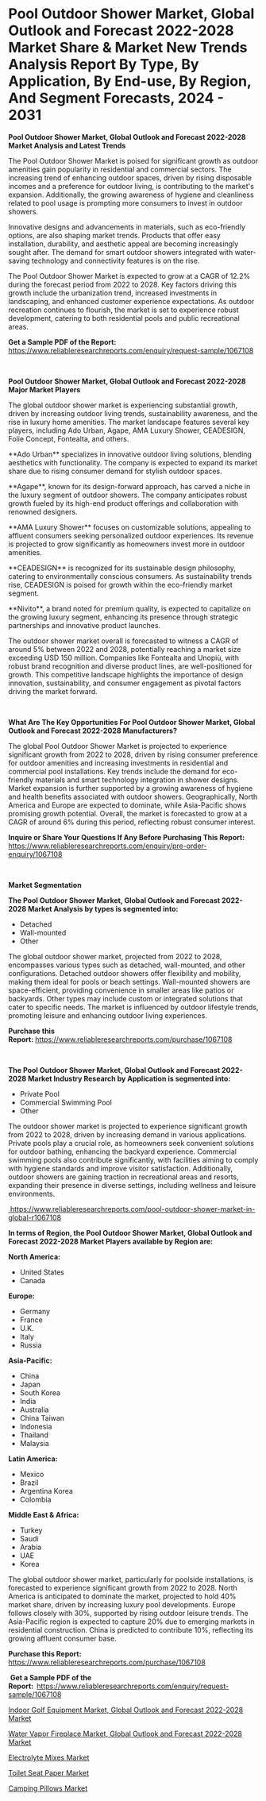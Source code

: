 <p><h1>Pool Outdoor Shower Market, Global Outlook and Forecast 2022-2028 Market Share & Market New Trends Analysis Report By Type, By Application, By End-use, By Region, And Segment Forecasts, 2024 - 2031</h1></p><p><strong>Pool Outdoor Shower Market, Global Outlook and Forecast 2022-2028 Market Analysis and Latest Trends</strong></p>
<p><p>The Pool Outdoor Shower Market is poised for significant growth as outdoor amenities gain popularity in residential and commercial sectors. The increasing trend of enhancing outdoor spaces, driven by rising disposable incomes and a preference for outdoor living, is contributing to the market's expansion. Additionally, the growing awareness of hygiene and cleanliness related to pool usage is prompting more consumers to invest in outdoor showers.</p><p>Innovative designs and advancements in materials, such as eco-friendly options, are also shaping market trends. Products that offer easy installation, durability, and aesthetic appeal are becoming increasingly sought after. The demand for smart outdoor showers integrated with water-saving technology and connectivity features is on the rise. </p><p>The Pool Outdoor Shower Market is expected to grow at a CAGR of 12.2% during the forecast period from 2022 to 2028. Key factors driving this growth include the urbanization trend, increased investments in landscaping, and enhanced customer experience expectations. As outdoor recreation continues to flourish, the market is set to experience robust development, catering to both residential pools and public recreational areas.</p></p>
<p><strong>Get a Sample PDF of the Report:&nbsp;</strong> <a href="https://www.reliableresearchreports.com/enquiry/request-sample/1067108?utm_campaign=8&utm_medium=2&utm_source=Github&utm_content=ia&utm_term=04122024&utm_id=pool-outdoor-shower-market-global-outlook-and-forecast-2022-2028">https://www.reliableresearchreports.com/enquiry/request-sample/1067108</a></p>
<p>&nbsp;</p>
<p><strong>Pool Outdoor Shower Market, Global Outlook and Forecast 2022-2028 Major Market Players</strong></p>
<p><p>The global outdoor shower market is experiencing substantial growth, driven by increasing outdoor living trends, sustainability awareness, and the rise in luxury home amenities. The market landscape features several key players, including Ado Urban, Agape, AMA Luxury Shower, CEADESIGN, Folie Concept, Fontealta, and others.</p><p>**Ado Urban** specializes in innovative outdoor living solutions, blending aesthetics with functionality. The company is expected to expand its market share due to rising consumer demand for stylish outdoor spaces. </p><p>**Agape**, known for its design-forward approach, has carved a niche in the luxury segment of outdoor showers. The company anticipates robust growth fueled by its high-end product offerings and collaboration with renowned designers.</p><p>**AMA Luxury Shower** focuses on customizable solutions, appealing to affluent consumers seeking personalized outdoor experiences. Its revenue is projected to grow significantly as homeowners invest more in outdoor amenities.</p><p>**CEADESIGN** is recognized for its sustainable design philosophy, catering to environmentally conscious consumers. As sustainability trends rise, CEADESIGN is poised for growth within the eco-friendly market segment.</p><p>**Nivito**, a brand noted for premium quality, is expected to capitalize on the growing luxury segment, enhancing its presence through strategic partnerships and innovative product launches.</p><p>The outdoor shower market overall is forecasted to witness a CAGR of around 5% between 2022 and 2028, potentially reaching a market size exceeding USD 150 million. Companies like Fontealta and Unopiù, with robust brand recognition and diverse product lines, are well-positioned for growth. This competitive landscape highlights the importance of design innovation, sustainability, and consumer engagement as pivotal factors driving the market forward.</p></p>
<p>&nbsp;</p>
<p><strong>What Are The Key Opportunities For Pool Outdoor Shower Market, Global Outlook and Forecast 2022-2028 Manufacturers?</strong></p>
<p><p>The global Pool Outdoor Shower Market is projected to experience significant growth from 2022 to 2028, driven by rising consumer preference for outdoor amenities and increasing investments in residential and commercial pool installations. Key trends include the demand for eco-friendly materials and smart technology integration in shower designs. Market expansion is further supported by a growing awareness of hygiene and health benefits associated with outdoor showers. Geographically, North America and Europe are expected to dominate, while Asia-Pacific shows promising growth potential. Overall, the market is forecasted to grow at a CAGR of around 6% during this period, reflecting robust consumer interest.</p></p>
<p><strong>Inquire or Share Your Questions If Any Before Purchasing This Report:</strong> <a href="https://www.reliableresearchreports.com/enquiry/pre-order-enquiry/1067108?utm_campaign=8&utm_medium=2&utm_source=Github&utm_content=ia&utm_term=04122024&utm_id=pool-outdoor-shower-market-global-outlook-and-forecast-2022-2028">https://www.reliableresearchreports.com/enquiry/pre-order-enquiry/1067108</a></p>
<p>&nbsp;</p>
<p><strong>Market Segmentation</strong></p>
<p><strong>The Pool Outdoor Shower Market, Global Outlook and Forecast 2022-2028 Market Analysis by types is segmented into:</strong></p>
<p><ul><li>Detached</li><li>Wall-mounted</li><li>Other</li></ul></p>
<p><p>The global outdoor shower market, projected from 2022 to 2028, encompasses various types such as detached, wall-mounted, and other configurations. Detached outdoor showers offer flexibility and mobility, making them ideal for pools or beach settings. Wall-mounted showers are space-efficient, providing convenience in smaller areas like patios or backyards. Other types may include custom or integrated solutions that cater to specific needs. The market is influenced by outdoor lifestyle trends, promoting leisure and enhancing outdoor living experiences.</p></p>
<p><strong>Purchase this Report:&nbsp;</strong><a href="https://www.reliableresearchreports.com/purchase/1067108?utm_campaign=8&utm_medium=2&utm_source=Github&utm_content=ia&utm_term=04122024&utm_id=pool-outdoor-shower-market-global-outlook-and-forecast-2022-2028">https://www.reliableresearchreports.com/purchase/1067108</a></p>
<p>&nbsp;</p>
<p><strong>The Pool Outdoor Shower Market, Global Outlook and Forecast 2022-2028 Market Industry Research by Application is segmented into:</strong></p>
<p><ul><li>Private Pool</li><li>Commercial Swimming Pool</li><li>Other</li></ul></p>
<p><p>The outdoor shower market is projected to experience significant growth from 2022 to 2028, driven by increasing demand in various applications. Private pools play a crucial role, as homeowners seek convenient solutions for outdoor bathing, enhancing the backyard experience. Commercial swimming pools also contribute significantly, with facilities aiming to comply with hygiene standards and improve visitor satisfaction. Additionally, outdoor showers are gaining traction in recreational areas and resorts, expanding their presence in diverse settings, including wellness and leisure environments.</p></p>
<p><a href="https://www.reliableresearchreports.com/pool-outdoor-shower-market-in-global-r1067108?utm_campaign=8&utm_medium=2&utm_source=Github&utm_content=ia&utm_term=04122024&utm_id=pool-outdoor-shower-market-global-outlook-and-forecast-2022-2028">&nbsp;https://www.reliableresearchreports.com/pool-outdoor-shower-market-in-global-r1067108</a></p>
<p><strong>In terms of Region, the Pool Outdoor Shower Market, Global Outlook and Forecast 2022-2028 Market Players available by Region are:</strong></p>
<p>
    <p> <strong> North America: </strong>
        <ul>
            <li>United States</li>
            <li>Canada</li>
        </ul>
        </p> 
    <p> <strong> Europe: </strong>
        <ul>
            <li>Germany</li>
            <li>France</li>
            <li>U.K.</li>
            <li>Italy</li>
            <li>Russia</li>
        </ul>
        </p> 
    <p> <strong> Asia-Pacific: </strong>
        <ul>
            <li>China</li>
            <li>Japan</li>
            <li>South Korea</li>
            <li>India</li>
            <li>Australia</li>
            <li>China Taiwan</li>
            <li>Indonesia</li>
            <li>Thailand</li>
            <li>Malaysia</li>
        </ul>
        </p> 
    <p> <strong> Latin America: </strong>
        <ul>
            <li>Mexico</li>
            <li>Brazil</li>
            <li>Argentina Korea</li>
            <li>Colombia</li>
        </ul>
        </p> 
    <p> <strong> Middle East & Africa: </strong>
        <ul>
            <li>Turkey</li>
            <li>Saudi</li>
            <li>Arabia</li>
            <li>UAE</li>
            <li>Korea</li>
        </ul>
    </p>
    </p>
<p><p>The global outdoor shower market, particularly for poolside installations, is forecasted to experience significant growth from 2022 to 2028. North America is anticipated to dominate the market, projected to hold 40% market share, driven by increasing luxury pool developments. Europe follows closely with 30%, supported by rising outdoor leisure trends. The Asia-Pacific region is expected to capture 20% due to emerging markets in residential construction. China is predicted to contribute 10%, reflecting its growing affluent consumer base.</p></p>
<p><strong>Purchase this Report: </strong><a href="https://www.reliableresearchreports.com/purchase/1067108?utm_campaign=8&utm_medium=2&utm_source=Github&utm_content=ia&utm_term=04122024&utm_id=pool-outdoor-shower-market-global-outlook-and-forecast-2022-2028">https://www.reliableresearchreports.com/purchase/1067108</a></p>
<p>&nbsp;<strong>Get a Sample PDF of the Report:&nbsp;&nbsp;</strong><a href="https://www.reliableresearchreports.com/enquiry/request-sample/1067108?utm_campaign=8&utm_medium=2&utm_source=Github&utm_content=ia&utm_term=04122024&utm_id=pool-outdoor-shower-market-global-outlook-and-forecast-2022-2028">https://www.reliableresearchreports.com/enquiry/request-sample/1067108</a></p>
<p><strong></strong></p>
<p><p><a href="https://github.com/PeterParrish5/Market-Research-Report-List-7/blob/main/indoor-golf-equipment-market-global-outlook-and-forecast-2022-2028-market.md?utm_campaign=8&utm_medium=2&utm_source=Github&utm_content=ia&utm_term=04122024&utm_id=pool-outdoor-shower-market-global-outlook-and-forecast-2022-2028">Indoor Golf Equipment Market, Global Outlook and Forecast 2022-2028 Market</a></p><p><a href="https://github.com/AfsanaMia652/Market-Research-Report-List-1/blob/main/water-vapor-fireplace-market-global-outlook-and-forecast-2022-2028-market.md?utm_campaign=8&utm_medium=2&utm_source=Github&utm_content=ia&utm_term=04122024&utm_id=pool-outdoor-shower-market-global-outlook-and-forecast-2022-2028">Water Vapor Fireplace Market, Global Outlook and Forecast 2022-2028 Market</a></p><p><a href="https://issuu.com/reportprime-2/docs/electrolyte-mixes-market-size-2030.pptx?utm_campaign=8&utm_medium=2&utm_source=Github&utm_content=ia&utm_term=04122024&utm_id=pool-outdoor-shower-market-global-outlook-and-forecast-2022-2028">Electrolyte Mixes Market</a></p><p><a href="https://www.linkedin.com/pulse/investing-toilet-seat-paper-market-trends-leading-fa7ge?utm_campaign=8&utm_medium=2&utm_source=Github&utm_content=ia&utm_term=04122024&utm_id=pool-outdoor-shower-market-global-outlook-and-forecast-2022-2028">Toilet Seat Paper Market</a></p><p><a href="https://www.linkedin.com/pulse/camping-pillows-industry-sector-market-dynamics-future-scenarios-1phic?utm_campaign=8&utm_medium=2&utm_source=Github&utm_content=ia&utm_term=04122024&utm_id=pool-outdoor-shower-market-global-outlook-and-forecast-2022-2028">Camping Pillows Market</a></p></p>
